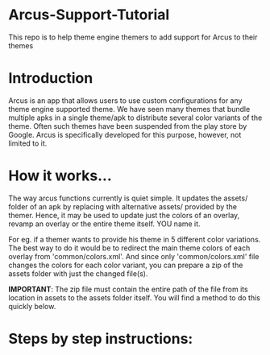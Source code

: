 # Arcus-Support-Tutorial
This repo is to help theme engine themers to add support for Arcus to their themes

# Introduction
Arcus is an app that allows users to use custom configurations for any theme engine supported theme. We have seen many themes that bundle multiple apks in a single theme/apk to distribute several color variants of the theme. Often such themes have been suspended from the play store by Google. Arcus is specifically developed for this purpose, however, not limited to it.

# How it works...
The way arcus functions currently is quiet simple. It updates the assets/ folder of an apk by replacing with alternative assets/ provided by the themer. Hence, it may be used to update just the colors of an overlay, revamp an overlay or the entire theme itself. YOU name it.

For eg. if a themer wants to provide his theme in 5 different color variations. The best way to do it would be to redirect the main theme colors of each overlay from 'common/colors.xml'. And since only 'common/colors.xml' file changes the colors for each color variant, you can prepare a zip of the assets folder with just the changed file(s). 

<b>IMPORTANT</b>: The zip file must contain the entire path of the file from its location in assets to the assets folder itself. You will find a method to do this quickly below.

# Steps by step instructions:
